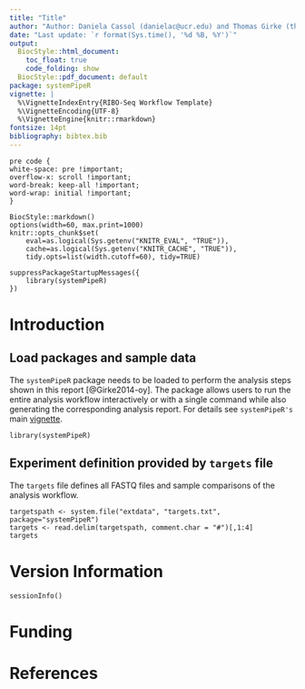 ```yaml
---
title: "Title" 
author: "Author: Daniela Cassol (danielac@ucr.edu) and Thomas Girke (thomas.girke@ucr.edu)"
date: "Last update: `r format(Sys.time(), '%d %B, %Y')`" 
output:
  BiocStyle::html_document:
    toc_float: true
    code_folding: show
  BiocStyle::pdf_document: default
package: systemPipeR
vignette: |
  %\VignetteIndexEntry{RIBO-Seq Workflow Template}
  %\VignetteEncoding{UTF-8}
  %\VignetteEngine{knitr::rmarkdown}
fontsize: 14pt
bibliography: bibtex.bib
---
```


<!--
Config css and r style
-->

```{css, echo=FALSE}
pre code {
white-space: pre !important;
overflow-x: scroll !important;
word-break: keep-all !important;
word-wrap: initial !important;
}
```

```{r style, echo = FALSE, results = 'asis'}
BiocStyle::markdown()
options(width=60, max.print=1000)
knitr::opts_chunk$set(
    eval=as.logical(Sys.getenv("KNITR_EVAL", "TRUE")),
    cache=as.logical(Sys.getenv("KNITR_CACHE", "TRUE")), 
    tidy.opts=list(width.cutoff=60), tidy=TRUE)
```

```{r setup, echo=FALSE, message=FALSE, warning=FALSE, eval=FALSE}
suppressPackageStartupMessages({
    library(systemPipeR)
})
```

# Introduction

## Load packages and sample data

The `systemPipeR` package needs to be loaded to perform the analysis 
steps shown in this report [@Girke2014-oy]. The package allows users
to run the entire analysis workflow interactively or with a single command 
while also generating the corresponding analysis report. For details
see `systemPipeR's` main [vignette](http://www.bioconductor.org/packages/devel/bioc/vignettes/systemPipeR/inst/doc/systemPipeR.html).

```{r load_systempiper, eval=TRUE, message=FALSE}
library(systemPipeR)
```

## Experiment definition provided by `targets` file

The `targets` file defines all FASTQ files and sample comparisons of the analysis workflow. 

```{r load_targets, eval=TRUE}
targetspath <- system.file("extdata", "targets.txt", package="systemPipeR")
targets <- read.delim(targetspath, comment.char = "#")[,1:4]
targets
```

# Version Information

```{r sessionInfo}
sessionInfo()
```

# Funding

# References
